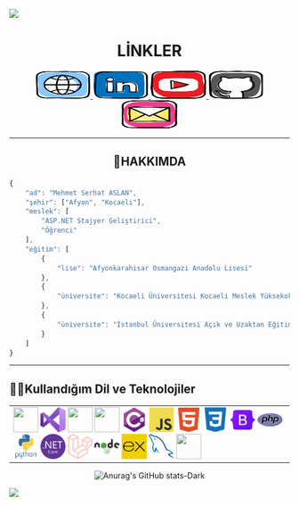 <p>
    <img
        src="https://capsule-render.vercel.app/api?type=waving&height=100&color=gradient&text=Mehmet%20Serhat-nl-ASLAN&animation=twinkling&reversal=false%C2%A7ion=header&textBg=false&fontAlign=50&fontSize=40&fontColor=ffffff"></img>
</p>

<h1 align="center">
    LİNKLER
</h1>

<p align="center">
    <a href="https://benserhat.live/">
        <img height="50" width="100"
            src="./assets/1873909_world_social media_earth_website_world wide web_icon.svg" >
    </a>
    <a href="https://www.linkedin.com/in/mehmet-serhat-aslan-58272b28a/">
        <img height="50" width="100" src="./assets/1727490_linkedin_social media_job_network_icon.svg" >
    </a>
    <a href="https://www.youtube.com/@metamsa">
        <img height="50" width="100" src="./assets/1543314_network_youtube_social media_icon.svg" >
    </a>
    <a href="https://github.com/MetaMsa">
        <img height="50" width="100" src="./assets/1872635_social media_software_github_open source_developer_icon.svg" >
    </a>
    <a href="mailto:mserhataslan@hotmail.com">
        <img height="50" width="100" src="./assets/5066047_communication_email_envelope_letter_mail_icon.svg" >
    </a>
</p>

---

<h2 align="center">💁HAKKIMDA</h2>

```javascript
{
    "ad": "Mehmet Serhat ASLAN",
    "şehir": ["Afyon", "Kocaeli"],
    "meslek": [
        "ASP.NET Stajyer Geliştirici",
        "Öğrenci"
    ],
    "eğitim": [
        {
            "lise": "Afyonkarahisar Osmangazi Anadolu Lisesi"
        },
        {
            "üniversite": "Kocaeli Üniversitesi Kocaeli Meslek Yüksekokulu Bilgisayar Programcılığı"
        },
        {
            "üniversite": "İstanbul Üniversitesi Açık ve Uzaktan Eğitim Fakültesi Web Tasarımı ve Kodlama"
        }
    ]
}
```

---

<h2>👨‍💻Kullandığım Dil ve Teknolojiler</h2>
<table>
  <tr>
    <td>
      <img src="https://cdn.jsdelivr.net/gh/devicons/devicon/icons/vscode/vscode-original.svg" width="45" height="45"/>
      <img src="https://raw.githubusercontent.com/devicons/devicon/refs/heads/master/icons/visualstudio/visualstudio-original.svg" width="45" height="45"/>
      <img src="https://cdn.jsdelivr.net/gh/devicons/devicon/icons/c/c-original.svg" width="45" height="45"/>
      <img src="https://cdn.jsdelivr.net/gh/devicons/devicon/icons/cplusplus/cplusplus-original.svg" width="45" height="45"/>
      <img src="https://raw.githubusercontent.com/devicons/devicon/refs/heads/master/icons/csharp/csharp-original.svg" width="45" height="45"/>
      <img src="https://raw.githubusercontent.com/devicons/devicon/master/icons/javascript/javascript-original.svg" width="45" height="45"/>
      <img src="https://raw.githubusercontent.com/devicons/devicon/refs/heads/master/icons/html5/html5-plain.svg" width="45" height="45"/>
      <img src="https://raw.githubusercontent.com/devicons/devicon/refs/heads/master/icons/css3/css3-plain.svg" width="45" height="45"/>
      <img src="https://raw.githubusercontent.com/devicons/devicon/refs/heads/master/icons/bootstrap/bootstrap-original.svg" width="45" height="45"/>
      <img src="https://raw.githubusercontent.com/devicons/devicon/refs/heads/master/icons/php/php-original.svg" width="45" height="45"/>
      <img src="https://raw.githubusercontent.com/devicons/devicon/master/icons/python/python-original-wordmark.svg" width="45" height="45"/>
      <img src="https://raw.githubusercontent.com/devicons/devicon/refs/heads/master/icons/dotnetcore/dotnetcore-original.svg" width="45" height="45"/>
      <img src="https://raw.githubusercontent.com/devicons/devicon/refs/heads/master/icons/laravel/laravel-line.svg" width="45" height="45"/>
      <img src="https://raw.githubusercontent.com/devicons/devicon/refs/heads/master/icons/nodejs/nodejs-original-wordmark.svg" width="45" height="45"/>
      <img src="./assets/express-js1720895488.logowik.com.webp" width="45" height="45"/>
      <img src="https://raw.githubusercontent.com/devicons/devicon/refs/heads/master/icons/mysql/mysql-original.svg" width="45" height="45"/>
      <img src="https://cdn.jsdelivr.net/gh/devicons/devicon@latest/icons/nextjs/nextjs-original.svg" width="45" height="45"/>
    </td>
  </tr>
</table>

<p align="center">
    <img src="https://github-readme-stats.vercel.app/api/top-langs/?username=metamsa&layout=donut-vertical&langs_count=20&theme=dark" alt="Anurag's GitHub stats-Dark">
</p>

<p>
    <img
        src="https://capsule-render.vercel.app/api?type=waving&height=100&color=gradient&section=footer"></img>
</p>
